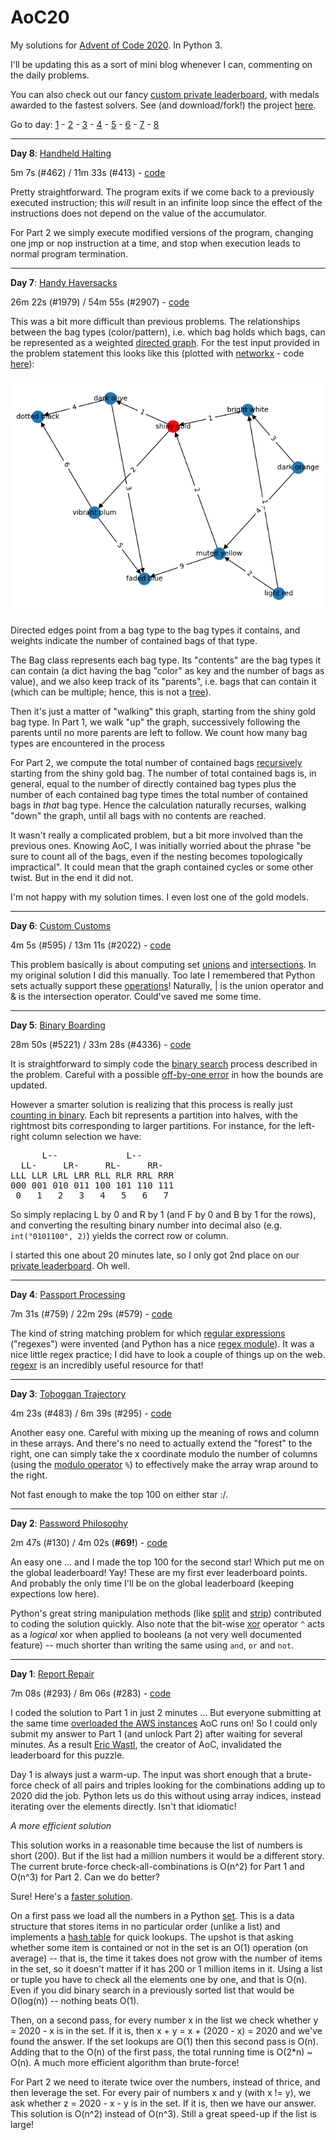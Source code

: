 # AoC20

My solutions for [Advent of Code 2020](https://adventofcode.com/2020). In Python 3.

I'll be updating this as a sort of mini blog whenever I can, commenting on the daily problems.

You can also check out our fancy [custom private leaderboard](https://meithan.net/AoC20/), with medals awarded to the fastest solvers. See (and download/fork!) the project [here](https://github.com/meithan/AoCBoard).

Go to day: [1](#day1) - [2](#day2) - [3](#day3) - [4](#day4) - [5](#day5) - [6](#day6) - [7](#day7) - [8](#day8)

___

**Day 8**: [Handheld Halting](https://adventofcode.com/2020/day/8)<a name="day8"></a>

5m 7s (#462) / 11m 33s (#413) - [code](https://github.com/meithan/AoC20/blob/main/day08.py)

Pretty straightforward. The program exits if we come back to a previously executed instruction; this *will* result in an infinite loop since the effect of the instructions does not depend on the value of the accumulator.

For Part 2 we simply execute modified versions of the program, changing one jmp or nop instruction at a time, and stop when execution leads to normal program termination.

___

**Day 7**: [Handy Haversacks](https://adventofcode.com/2020/day/7)<a name="day7"></a>

26m 22s (#1979) / 54m 55s (#2907) - [code](https://github.com/meithan/AoC20/blob/main/day07.py)

This was a bit more difficult than previous problems. The relationships between the bag types (color/pattern), i.e. which bag holds which bags, can be represented as a weighted [directed graph](https://en.wikipedia.org/wiki/Directed_graph). For the test input provided in the problem statement this looks like this (plotted with [networkx](https://networkx.org/) - code [here](https://github.com/meithan/AoC20/blob/main/day07_viz.py)):

![graph](day07_test1.png)

Directed edges point from a bag type to the bag types it contains, and weights indicate the number of contained bags of that type.

The Bag class represents each bag type. Its "contents" are the bag types it can contain (a dict having the bag "color" as key and the number of bags as value), and we also keep track of its "parents", i.e. bags that can contain it (which can be multiple; hence, this is not a [tree](https://en.wikipedia.org/wiki/Tree_(data_structure))).

Then it's just a matter of "walking" this graph, starting from the shiny gold bag type. In Part 1, we walk "up" the graph, successively following the parents until no more parents are left to follow. We count how many bag types are encountered in the process

For Part 2, we compute the total number of contained bags [recursively](https://en.wikipedia.org/wiki/Recursion_(computer_science)) starting from the shiny gold bag. The number of total contained bags is, in general, equal to the number of directly contained bag types plus the number of each contained bag type times the total number of contained bags in *that* bag type. Hence the calculation naturally recurses, walking "down" the graph, until all bags with no contents are reached.

It wasn't really a complicated problem, but a bit more involved than the previous ones. Knowing AoC, I was initially worried about the phrase "be sure to count all of the bags, even if the nesting becomes topologically impractical". It could mean that the graph contained cycles or some other twist. But in the end it did not.

I'm not happy with my solution times. I even lost one of the gold models.

___

**Day 6**: [Custom Customs](https://adventofcode.com/2020/day/6)<a name="day6"></a>

4m 5s (#595) / 13m 11s (#2022) - [code](https://github.com/meithan/AoC20/blob/main/day06.py)

This problem basically is about computing set [unions](https://en.wikipedia.org/wiki/Union_(set_theory)) and [intersections](https://en.wikipedia.org/wiki/Intersection_(set_theory)). In my original solution I did this manually. Too late I remembered that Python sets actually support these [operations](https://docs.python.org/3/library/stdtypes.html#set-types-set-frozenset)! Naturally, | is the union operator and & is the intersection operator. Could've saved me some time.

___

**Day 5**: [Binary Boarding](https://adventofcode.com/2020/day/5)<a name="day5"></a>

28m 50s (#5221) / 33m 28s (#4336) - [code](https://github.com/meithan/AoC20/blob/main/day05.py)

It is straightforward to simply code the [binary search](https://en.wikipedia.org/wiki/Binary_search_algorithm) process described in the problem. Careful with a possible [off-by-one error](https://en.wikipedia.org/wiki/Off-by-one_error) in how the bounds are updated.

However a smarter solution is realizing that this process is really just [counting in binary](https://en.wikipedia.org/wiki/Binary_number#Counting_in_binary). Each bit represents a partition into halves, with the rightmost bits corresponding to larger partitions. For instance, for the left-right column selection we have:

<pre>      L--             L--
  LL-     LR-     RL-     RR-
LLL LLR LRL LRR RLL RLR RRL RRR
000 001 010 011 100 101 110 111
 0   1   2   3   4   5   6   7</pre>

So simply replacing L by 0 and R by 1 (and F by 0 and B by 1 for the rows), and converting the resulting binary number into decimal also (e.g. `int("0101100", 2)`) yields the correct row or column.

I started this one about 20 minutes late, so I only got 2nd place on our [private leaderboard](https://meithan.net/AoC20). Oh well.

___

**Day 4**: [Passport Processing](https://adventofcode.com/2020/day/4)<a name="day4"></a>

7m 31s (#759) / 22m 29s (#579) - [code](https://github.com/meithan/AoC20/blob/main/day04.py)

The kind of string matching problem for which [regular expressions](https://en.wikipedia.org/wiki/Regular_expression) ("regexes") were invented (and Python has a nice [regex module](https://docs.python.org/3/library/re.html)). It was a nice little regex practice; I did have to look a couple of things up on the web. [regexr](https://regexr.com/) is an incredibly useful resource for that!

___

**Day 3**: [Toboggan Trajectory](https://adventofcode.com/2020/day/3)<a name="day3"></a>

4m 23s (#483) / 6m 39s (#295) - [code](https://github.com/meithan/AoC20/blob/main/day03.py)

Another easy one. Careful with mixing up the meaning of rows and column in these arrays. And there's no need to actually extend the "forest" to the right, one can simply take the x coordinate modulo the number of columns (using the [modulo operator](https://python-reference.readthedocs.io/en/latest/docs/operators/modulus.html) `%`) to effectively make the array wrap around to the right.

Not fast enough to make the top 100 on either star :/.
___

**Day 2**: [Password Philosophy](https://adventofcode.com/2020/day/2)<a name="day2"></a>

2m 47s (#130) / 4m 02s (**#69!**) - [code](https://github.com/meithan/AoC20/blob/main/day02.py)

An easy one ... and I made the top 100 for the second star! Which put me on the global leaderboard! Yay! These are my first ever leaderboard points. And probably the only time I'll be on the global leaderboard (keeping expections low here).

Python's great string manipulation methods (like [split](https://docs.python.org/3/library/stdtypes.html?highlight=split#str.split) and [strip](https://docs.python.org/3/library/stdtypes.html?highlight=strip#str.strip)) contributed to coding the solution quickly. Also note that the bit-wise [xor](https://en.wikipedia.org/wiki/Exclusive_or) operator `^` acts as a *logical* xor when applied to booleans (a not very well documented feature) -- much shorter than writing the same using `and`, `or` and `not`.

___

**Day 1**: [Report Repair](https://adventofcode.com/2020/day/1)<a name="day1"></a>

7m 08s (#293) / 8m 06s (#283) - [code](https://github.com/meithan/AoC20/blob/main/day01.py)

I coded the solution to Part 1 in just 2 minutes ... But everyone submitting at the same time [overloaded the AWS instances](https://www.reddit.com/r/adventofcode/comments/k4ejjz/2020_day_1_unlock_crash_postmortem/) AoC runs on! So I could only submit my answer to Part 1 (and unlock Part 2) after waiting for several minutes. As a result [Eric Wastl](http://was.tl/), the creator of AoC, invalidated the leaderboard for this puzzle.

Day 1 is always just a warm-up. The input was short enough that a brute-force check of all pairs and triples looking for the combinations adding up to 2020 did the job. Python lets us do this without using array indices, instead iterating over the elements directly. Isn't that idiomatic!

*A more efficient solution*

This solution works in a reasonable time because the list of numbers is short (200). But if the list had a million numbers it would be a different story. The current brute-force check-all-combinations is O(n^2) for Part 1 and O(n^3) for Part 2. Can we do better?

Sure! Here's a [faster solution](https://github.com/meithan/AoC20/blob/main/day01_fast.py).

On a first pass we load all the numbers in a Python [set](https://docs.python.org/3/library/stdtypes.html#set). This is a data structure that stores items in no particular order (unlike a list) and implements a [hash table](https://en.wikipedia.org/wiki/Hash_table) for quick lookups. The upshot is that asking whether some item is contained or not in the set is an O(1) operation (on average) -- that is, the time it takes does not grow with the number of items in the set, so it doesn't matter if it has 200 or 1 million items in it. Using a list or tuple you have to check all the elements one by one, and that is O(n). Even if you did binary search in a previously sorted list that would be O(log(n)) -- nothing beats O(1).

Then, on a second pass, for every number x in the list we check whether y = 2020 - x is in the set. If it is, then x + y = x + (2020 - x) = 2020 and we've found the answer. If the set lookups are O(1) then this second pass is O(n). Adding that to the O(n) of the first pass, the total running time is O(2*n) ~ O(n). A much more efficient algorithm than brute-force!

For Part 2 we need to iterate twice over the numbers, instead of thrice, and then leverage the set. For every pair of numbers x and y (with x != y), we ask whether z = 2020 - x - y is in the set. If it is, then we have our answer. This solution is O(n^2) instead of O(n^3). Still a great speed-up if the list is large!

